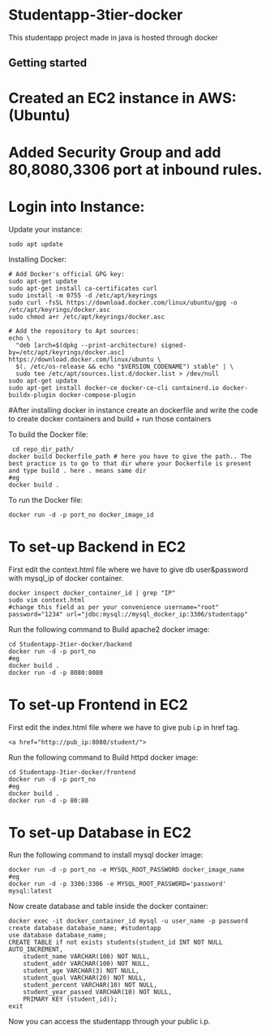 # Studentapp-3tier-docker
This studentapp project made in java is hosted through docker

## Getting started

# Created an EC2 instance in AWS:(Ubuntu)

# Added Security Group and add 80,8080,3306 port at inbound rules.

# Login into Instance:

Update your instance:
```shell
sudo apt update
```
Installing Docker:
```shell
# Add Docker's official GPG key:
sudo apt-get update
sudo apt-get install ca-certificates curl
sudo install -m 0755 -d /etc/apt/keyrings
sudo curl -fsSL https://download.docker.com/linux/ubuntu/gpg -o /etc/apt/keyrings/docker.asc
sudo chmod a+r /etc/apt/keyrings/docker.asc

# Add the repository to Apt sources:
echo \
  "deb [arch=$(dpkg --print-architecture) signed-by=/etc/apt/keyrings/docker.asc] https://download.docker.com/linux/ubuntu \
  $(. /etc/os-release && echo "$VERSION_CODENAME") stable" | \
  sudo tee /etc/apt/sources.list.d/docker.list > /dev/null
sudo apt-get update
sudo apt-get install docker-ce docker-ce-cli containerd.io docker-buildx-plugin docker-compose-plugin
```
#After installing docker in instance create an dockerfile and write the code to create docker containers and build + run those containers

To build the Docker file:
```shell
 cd repo_dir_path/
docker build Dockerfile_path # here you have to give the path.. The best practice is to go to that dir where your Dockerfile is present and type build . here . means same dir
#eg
docker build .
```
To run the Docker file:
```shell
docker run -d -p port_no docker_image_id
```
# To set-up Backend in EC2  
First edit the context.html file where we have to give db user&password with mysql_ip of docker container.
```shell
docker inspect docker_container_id | grep "IP"
sudo vim context.html
#change this field as per your convenience username="root" password="1234" url="jdbc:mysql://mysql_docker_ip:3306/studentapp"
```
Run the following command to Build apache2 docker image:
```shell
cd Studentapp-3tier-docker/backend
docker run -d -p port_no
#eg
docker build .
docker run -d -p 8080:8080 
```
# To set-up Frontend in EC2  
First edit the index.html file where we have to give pub i.p in href tag.
```shell
<a href="http://pub_ip:8080/student/">
```
Run the following command to Build httpd docker image:
```shell
cd Studentapp-3tier-docker/frontend
docker run -d -p port_no
#eg
docker build .
docker run -d -p 80:80
```

# To set-up Database in EC2  
Run the following command to install mysql docker image:
```shell
docker run -d -p port_no -e MYSQL_ROOT_PASSWORD docker_image_name
#eg
docker run -d -p 3306:3306 -e MYSQL_ROOT_PASSWORD='password' mysql:latest
```
Now create database and table inside the docker container:
```shell
docker exec -it docker_container_id mysql -u user_name -p password
create database database_name; #studentapp
use database database_name;
CREATE TABLE if not exists students(student_id INT NOT NULL AUTO_INCREMENT,
	student_name VARCHAR(100) NOT NULL,
    student_addr VARCHAR(100) NOT NULL,
	student_age VARCHAR(3) NOT NULL,
	student_qual VARCHAR(20) NOT NULL,
	student_percent VARCHAR(10) NOT NULL,
	student_year_passed VARCHAR(10) NOT NULL,
	PRIMARY KEY (student_id));
exit
```

Now you can access the studentapp through your public i.p.
